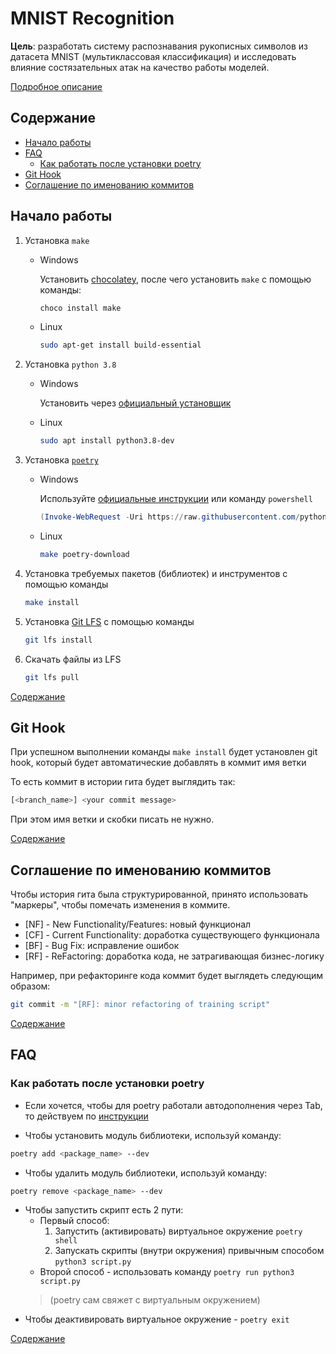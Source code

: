 # MNIST Recognition

**Цель**: разработать систему распознавания рукописных символов из датасета MNIST (мультиклассовая классификация) и исследовать влияние состязательных атак на качество работы моделей.

[Подробное описание](./docs/mnist_description.md)

## Содержание <a id="toc"></a>

* [Начало работы](#develop)
* [FAQ](#faq)
    * [Как работать после установки poetry](#poetry_info)
* [Git Hook](#git-hook)
* [Соглашение по именованию коммитов](#commit-names)


## Начало работы <a id="develop"></a>

1. Установка `make`
    * Windows

        Установить [chocolatey](https://chocolatey.org/install), после чего установить `make` с помощью команды:

        ```powershell
        choco install make
        ```

    * Linux

        ```bash
        sudo apt-get install build-essential
        ```

2. Установка `python 3.8`
    * Windows

        Установить через [официальный установщик](https://www.python.org/downloads/release/python-3810/)

    * Linux

        ```bash
        sudo apt install python3.8-dev
        ```

3. Установка [`poetry`](https://python-poetry.org/docs/#installation)
    * Windows

        Используйте [официальные инструкции](https://python-poetry.org/docs/#windows-powershell-install-instructions) или команду `powershell`

        ```powershell
        (Invoke-WebRequest -Uri https://raw.githubusercontent.com/python-poetry/poetry/master/get-poetry.py -UseBasicParsing).Content | python -
        ```

    * Linux

        ```bash
        make poetry-download
        ```
4. Установка требуемых пакетов (библиотек) и инструментов с помощью команды

    ```bash
    make install
    ```

5. Установка [Git LFS](https://git-lfs.github.com/) с помощью команды

    ```bash
    git lfs install
    ```

6. Скачать файлы из LFS

    ```bash
    git lfs pull
    ```

[Содержание](#toc)


## Git Hook <a id="git-hook"></a>

При успешном выполнении команды `make install` будет установлен git hook, который будет автоматические добавлять в коммит имя ветки

То есть коммит в истории гита будет выглядить так:

```bash
[<branch_name>] <your commit message>
```

При этом имя ветки и скобки писать не нужно.

[Содержание](#toc)


## Соглашение по именованию коммитов <a id="commit-names"></a>

Чтобы история гита была структурированной, принято использовать "маркеры", чтобы помечать изменения в коммите.

* [NF] - New Functionality/Features: новый функционал
* [CF] - Current Functionality: доработка существующего функционала
* [BF] - Bug Fix: исправление ошибок
* [RF] - ReFactoring: доработка кода, не затрагивающая бизнес-логику

Например, при рефакторинге кода коммит будет выглядеть следующим образом:

```bash
git commit -m "[RF]: minor refactoring of training script"
```

[Содержание](#toc)


## FAQ <a id="faq"></a>

### Как работать после установки poetry <a id="poetry_info"></a>

* Если хочется, чтобы для poetry работали автодополнения через Tab, то действуем по [инструкции](https://python-poetry.org/docs/master#enable-tab-completion-for-bash-fish-or-zsh)

* Чтобы установить модуль библиотеки, используй команду:
```bash
poetry add <package_name> --dev
```

* Чтобы удалить модуль библиотеки, используй команду:
```bash
poetry remove <package_name> --dev
```

* Чтобы запустить скрипт есть 2 пути:
    * Первый способ:
        1. Запустить (активировать) виртуальное окружение `poetry shell`
        2. Запускать скрипты (внутри окружения) привычным способом `python3 script.py`
    * Второй способ - использовать команду `poetry run python3 script.py`
    > (poetry сам свяжет с виртуальным окружением)
* Чтобы деактивировать виртуальное окружение - `poetry exit`

[Содержание](#toc)
